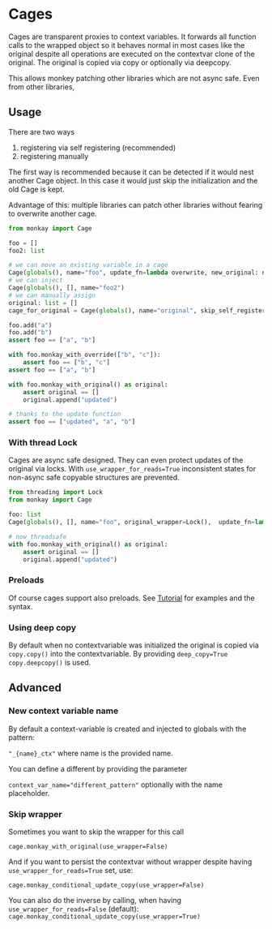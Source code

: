 # Cages

Cages are transparent proxies to context variables. It forwards all function calls to the wrapped object so it behaves
normal in most cases like the original despite all operations are executed on the contextvar clone of the original.
The original is copied via copy or optionally via deepcopy.

This allows monkey patching other libraries which are not async safe. Even from other libraries,

## Usage

There are two ways

1. registering via self registering (recommended)
2. registering manually

The first way is recommended because it can be detected if it would nest another Cage object.
In this case it would just skip the initialization and the old Cage is kept.

Advantage of this: multiple libraries can patch other libraries without fearing to overwrite another cage.

``` python
from monkay import Cage

foo = []
foo2: list

# we can move an existing variable in a cage
Cage(globals(), name="foo", update_fn=lambda overwrite, new_original: new_original+overwrite)
# we can inject
Cage(globals(), [], name="foo2")
# we can manually assign
original: list = []
cage_for_original = Cage(globals(), name="original", skip_self_register=True)

foo.add("a")
foo.add("b")
assert foo == ["a", "b"]

with foo.monkay_with_override(["b", "c"]):
    assert foo == ["b", "c"]
assert foo == ["a", "b"]

with foo.monkay_with_original() as original:
    assert original == []
    original.append("updated")

# thanks to the update function
assert foo == ["updated", "a", "b"]
```

### With thread Lock

Cages are async safe designed. They can even protect updates of the original via locks.
With `use_wrapper_for_reads=True` inconsistent states for non-async safe copyable structures are prevented.

``` python
from threading import Lock
from monkay import Cage

foo: list
Cage(globals(), [], name="foo", original_wrapper=Lock(),  update_fn=lambda overwrite, new_original: new_original+overwrite)

# now threadsafe
with foo.monkay_with_original() as original:
    assert original == []
    original.append("updated")
```

### Preloads

Of course cages support also preloads. See [Tutorial](./tutorial.md) for examples and the syntax.


### Using deep copy

By default when no contextvariable was initialized the original is copied via `copy.copy()` into the contextvariable.
By providing `deep_copy=True` `copy.deepcopy()` is used.


## Advanced

### New context variable name

By default a context-variable is created and injected to globals with the pattern:

`"_{name}_ctx"` where name is the provided name.

You can define a different by providing the parameter

`context_var_name="different_pattern"` optionally with the name placeholder.


### Skip wrapper

Sometimes you want to skip the wrapper for this call

`cage.monkay_with_original(use_wrapper=False)`

And if you want to persist the contextvar without wrapper despite having `use_wrapper_for_reads=True` set, use:

`cage.monkay_conditional_update_copy(use_wrapper=False)`

You can also do the inverse by calling, when having `use_wrapper_for_reads=False` (default):
`cage.monkay_conditional_update_copy(use_wrapper=True)`
